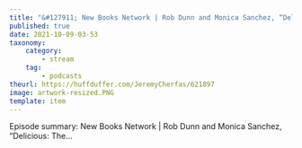 ```yaml
---
title: "&#127911; New Books Network | Rob Dunn and Monica Sanchez, “Delicious: The…"
published: true
date: 2021-10-09-03-53
taxonomy:
    category:
        - stream
    tag:
        - podcasts
theurl: https://huffduffer.com/JeremyCherfas/621897
image: artwork-resized.PNG
template: item
---
```


Episode summary: New Books Network | Rob Dunn and Monica Sanchez, “Delicious: The…
